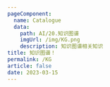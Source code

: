 ```yaml
---
pageComponent: 
  name: Catalogue
  data: 
    path: AI/20.知识图谱
    imgUrl: /img/KG.png
    description: 知识图谱相关知识
title: 知识图谱！
permalink: /KG
article: false
date: 2023-03-15 
---
```


